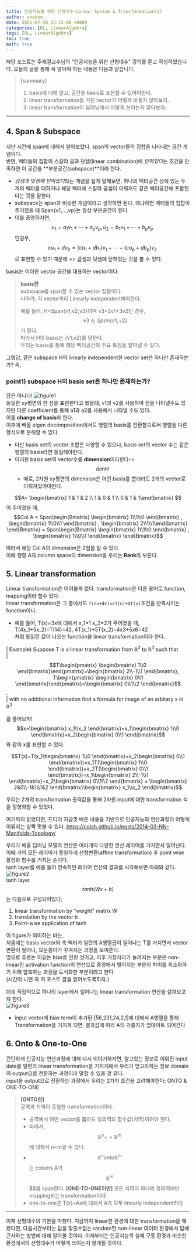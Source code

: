 ```yaml
---
title: 인공지능을 위한 선형대수:Linear System & Transformation(2)
author: onebom
date: 2021-07-28 23:15:00 +0800
categories: [DL, LinearAlgebra]
tags: [DL, LinearAlgebra]
toc: true
math: true
---
```


해당 포스트는 주재걸교수님의 "인공지능을 위한 선형대수" 강의를 듣고 작성하였습니다.
오늘의 글을 통해 꼭 알아야 하는 내용은 다음과 같습니다.
> [summary]
> 1. basis에 대해 알고, 공간을 basis로 표현할 수 있어야한다.
> 2. linear transformation을 거친 vector가 어떻게 바뀔지 알아보자.
> 3. linear transformation이 딥러닝에서 어떻게 쓰이는지 알아보자.

---

## 4. Span & Subspace
지난 시간에 span에 대해서 알아보았다. span의 vector들의 집합을 나타내는 공간 개념이다.    
반면, 벡터들의 집합이 스칼라 곱과 덧셈(linear combination)에 *닫혀있다*는 조건을 만족하면 이 공간을 **부분공간(subspace)**이라 한다.
- *곱셈과 덧셈에 닫혀있다*라는 개념을 쉽게 말해보면, 하나의 벡터공간 상에 있는 두개의 벡터를 더하거나 해당 벡터에 스칼라 곱샘이 이뤄져도 같은 벡터공간에 포함된다는 것을 말한다.
- subspace는 span과 비슷한 개념이라고 생각하면 된다. 왜냐하면 벡터들의 집합이 주어졌을 때 Span{v1,...,vp}는 항상 부분공간이 된다.
- 이를 증명하자면,    
  $$u_1= a_1v_1+\cdots+a_pv_p , u_2= b_1v_1+\cdots+b_pv_p$$ 인경우,   
  $$cu_1+du_2= (ca_1+db_1)v_1+\cdots+(ca_p+db_p)v_2$$로 표현할 수 있기 때문에 => 곱셈과 덧셈에 닫혀있는 것을 볼 수 있다.

basis는 이러한 vector 공간을 대표하는 vector이다.
> **basis란**   
> subspace를 span할 수 있는 vector 집합이다.    
> 나아가, 각 vector끼리 Linearly independent해야한다.
>
> 예를 들어, H=Span{v1,v2,v3}이며 v3=2v1+3v2인 경우, $$v3 \in Span\{v1,v2\}$$가 된다.    
> 따라서 H의 basis는 {v1,v2}를 말한다.    
> 우리는 basis를 통해 해당 벡터공간의 주요 특징을 알아낼 수 있다.   

그렇담, 같은 subspace H의 linearly independent한 vector set은 하나만 존재하는가? 즉,
### point1) subspace H의 basis set은 하나만 존재하는가?
답은 아니다!
![figure1](/assets/img/posts/LinearAlgebra2/figure1.png)   
동일한 xy평면의 한 점을 표현한다고 했을떄, v1과 v2를 사용하여 점을 나타낼수도 있지만 다른 coefficient를 통해 a1과 a2를 사용해서 나타낼 수도 있다.   
이를 **change of basis**라 한다.      
이후에 배울 eigen decomposition에서도 행렬의 basis를 전환함으로써 행렬을 다른 형식으로 분해할 수 있다.    
- 다만 basis set의 vector 조합은 다양할 수 있으나, basis set의 vector 수는 같은 행렬의 basis라면 동일해야한다.
- 이러한 basis set의 vector수를 **dimension**이라한다-> $$dim H$$
  - 예로, 2차원 xy평면의 dimension은 어떤 basis를 뽑더라도 2개의 vector로 이뤄져있어야한다. 

$$A= \begin{bmatrix} 1 & 1 & 2 \\ 1 & 0 & 1 \\ 0 & 1 & 1\end{bmatrix} $$이 주어졌을 때, 
$$Col A = Span\begin{Bmatrix} \begin{bmatrix} 1\\1\\0 \end{bmatrix} , \begin{bmatrix} 1\\0\\1 \end{bmatrix} , \begin{bmatrix} 2\\1\\1\end{bmatrix} \end{Bmatrix} =  Span\begin{Bmatrix} \begin{bmatrix} 1\\1\\0 \end{bmatrix} , \begin{bmatrix} 1\\0\\1 \end{bmatrix} \end{Bmatrix}$$   

따라서 해당 Col A의 dimension은 2임을 알 수 있다.   
이때 행렬 A의 column space의 dimension을 우리는 **Rank**라 부른다.


## 5. Linear transformation
Linear transformation은 어려울게 없다. transformation은 다른 용어로 function, mapping이라 할수 있다.    
linear transformation은 그 중에서도 `T(cu+dv)=cT(u)+dT(v)`조건을 만족시키는 function이다.    
- 예를 들어, T(x)=3x에 대해서 x_1=1 x_2=2가 주어졌을 때,   
  T(4x_1+5x_2)=T(14)=42, 4T(x_1)+5T(x_2)=4x3+5x6=42    
  처럼 동일한 값이 나오는 function을 linear transformation이라 한다.

| Example) Suppose T is a linear transformation from $\mathbb{R}^2$ to $\mathbb{R}^3$ such that   
| $$T\begin{pmatrix} \begin{bmatrix} 1\\0 \end{bmatrix}\end{pmatrix}=\begin{bmatrix} 2\\-1\\1 \end{bmatrix}, T\begin{pmatrix} \begin{bmatrix} 0\\1 \end{bmatrix}\end{pmatrix}=\begin{bmatrix} 0\\1\\2 \end{bmatrix}$$.   
| with no additional information find a formula for image of an arbitary x in $\mathbb{R}^2$ 
   
를 풀어보자!   
$$x=\begin{bmatrix} x_1\\x_2 \end{bmatrix}=x_1\begin{bmatrix} 1\\0 \end{bmatrix}+x_2\begin{bmatrix} 0\\1 \end{bmatrix}$$와 같이 x를 표현할 수 있다.

$$T(x)=T(x_1\begin{bmatrix} 1\\0 \end{bmatrix}+x_2\begin{bmatrix} 0\\1 \end{bmatrix})=x_1T(\begin{bmatrix} 1\\0 \end{bmatrix})+x_2T(\begin{bmatrix} 0\\1 \end{bmatrix})=x_1\begin{bmatrix} 2\\-1\\1 \end{bmatrix}+x_2\begin{bmatrix} 0\\1\\2 \end{bmatrix} = \begin{bmatrix} 2&0\\-1&1\\1&2 \end{bmatrix}\begin{bmatrix} x_1\\x_2 \end{bmatrix}$$

우리는 2개의 transformation 출력값을 통해 2차원 input에 대한 transformation 식을 정형화할 수 있었다.    

여기까지 읽었다면, 드디어 지금껏 배운 내용을 기반으로 인공지능의 연산과정이 어떻게 이뤄지는 살짝 맛볼 수 있다. https://colah.github.io/posts/2014-03-NN-Manifolds-Topology/   
 
우리가 배울 딥러닝 모델의 연산은 여러개의 다양한 연산 레이어를 거치면서 일어난다. 이때 거의 모든 레이어가 동일하게 선형변환(affine transformation) 후 point wise 활성화 함수를 거치는 순이다.    
tanh layer를 에를 들어 연속적인 레이어 연산의 결과를 시각해보면 아래와 같다.   
![figure2](/assets/img/posts/LinearAlgebra2/figure2.gif)  
tanh layer $$tanh(Wx+b)$$는 다음으로 구성되어있다;
1. linear transformation by "weight" matrix W
2. translation by the vector b
3. Point-wise application of tanh 

이 figure가 의미하는 바는,   
처음에는 basis vector와 축 벡터가 일련의 A행렬곱이 일어나는 T를 거치면서 vector 변환이 일어나, 모눈종이가 꾸겨지는 과정을 보여준다.   
옆으로 흐르는 이유는 bias로 인한 것이고, 이후 가장자리가 눌려지는 부분은 non-linear한 activation function의 연산으로 중앙에서 멀어지는 부분의 차이를 최소화하기 위해 압축하는 과정을 도식화한 부분이라고 한다.    
(시간이 나면 꼭 저 포스트 글을 읽어보도록하자.)

더욱 직접적으로 하나의 layer에서 일어나는 linear transformation 연산을 살펴보고자 한다.    
![figure3](/assets/img/posts/LinearAlgebra2/figure3.png) 
- input vector에 bias term이 추가된 [56,231,24,2,1]에 대해서 A행렬을 통해 Transformation을 거치게 되면, 결과값에 따라 A의 가중치가 업데이트 되어간다

## 6. Onto & One-to-One
간단하게 인공지능 연산과정에 대해 다시 이야기하자면, 알고있는 정보로 이뤄진 input data를 일련의 linear transformation을 거치게해서 우리가 얻고자하는 정보 domain의 output으로 전환하는 과정이라 말할 수 있을 것 같다.   
input을 output으로 전환하는 과정에서 우리는 2가지 조건을 고려해야한다; ONTO & ONE-TO-ONE
>**[ONTO란]**   
> 공역과 치역이 동일한 transformation이다.   
> - 공역에서 어떤 vector를 뽑아도 정의역의 함수값(치역)이여야 한다.
> - 따라서, $$\mathbb{R}^n -> \mathbb{R}^m$$에 대해서 n<m일 수 없다.
> - $$\mathbb{R}^n onto \mathbb{R}^m$$는 colums A가 $$\mathbb{R}^m$$$$를 span한다.
>**[ONE-TO-ONE이란]**
>모든 치역이 하나의 정의역에만 mapping되는 transformation이다.   
> - one-to-one은 T(x)=Ax에 대해서 A가 모두 linearly independent하다

---
이제 선형대수의 기본을 마쳤다. 지금까지 linear한 환경에 대한 transformation을 해왔다면, 다음시간부터는 답을 맞출수없는 random한 non-linear 데이터 환경에서 답에 근사하는 방법에 대해 알아볼 것이다. 이제부터는 인공지능의 실제 구동 환경과 비슷한 환경에서의 선형대수가 어떻게 쓰이는지 알게될 것이다.